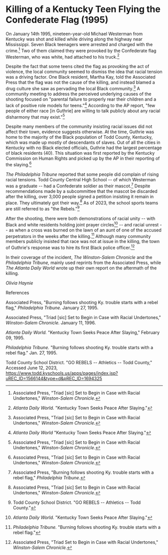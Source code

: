 # Killing of a Kentucky Teen Flying the Confederate Flag (1995)

On January 14th 1995, nineteen-year-old Michael Westerman from Kentucky
was shot and killed while driving along the highway near Mississippi.
Seven Black teenagers were arrested and charged with the crime.[^1] Two
of them claimed they were provoked by the Confederate flag Westerman,
who was white, had attached to his truck.[^2]

Despite the fact that some teens cited the flag as provoking the act of
violence, the local community seemed to dismiss the idea that racial
tension was a driving factor. One Black resident, Martha Kay, told the
Associated Press that the flag was not the cause of the killing, and
instead blamed a drug culture she saw as pervading the local Black
community.[^3] A community meeting to address the perceived underlying
causes of the shooting focused on "parental failure to properly rear
their children and a lack of positive role models for teens."[^4]
According to the AP report, "few people of either race \[in Guthrie\]
are willing to talk publicly about any racial disharmony that may
exist."[^5]

Despite many members of the community insisting racial issues did not
affect their town, evidence suggests otherwise. At the time, Guthrie was
home to the majority of the Black population of Todd County, Kentucky,
which was made up mostly of descendants of slaves. Out of all the cities
in Kentucky with no Black elected officials, Guthrie had the largest
percentage of black residents (40). This situation was first reported by
the Kentucky Commission on Human Rights and picked up by the AP in their
reporting of the slaying.[^6]

*The Philadelphia Tribune* reported that some people did complain of
rising racial tensions. Todd County Central High School -- of which
Westerman was a graduate -- had a Confederate soldier as their
mascot.[^7] Despite recommendations made by a subcommittee that the
mascot be discarded after the killing, over 3,000 people signed a
petition insisting it remain in place. They ultimately got their
way.[^8] As of 2023, the school sports teams are still referred to as
"the Rebels."[^9]

After the shooting, there were both demonstrations of racial unity --
with Black and white residents holding joint prayer circles[^10] -- and
racial unrest -- as when a cross was burned on the lawn of an aunt of
one of the accused perpetrators in the weeks after the killing.[^11]
Although many community members publicly insisted that race was not at
issue in the killing, the town of Guthrie's response was to hire its
first Black police officer.[^12]

In their coverage of the incident, *The Winston-Salem Chronicle* and the
*Philadelphia Tribune,* mainly used reprints from the Associated Press,
while *The Atlanta Daily World* wrote up their own report on the
aftermath of the killing.

*Olivia Haynie*

References

Associated Press, "Burning follows shooting Ky. trouble starts with a
rebel flag," *Philadelphia Tribune.* January 27, 1995.

Associated Press, "Triad \[sic\] Set to Begin in Case with Racial
Undertones," *Winston-Salem Chronicle.* January 11, 1996.

*Atlanta Daily World.* "Kentucky Town Seeks Peace After Slaying,"
February 09, 1995.

*Philadelphia Tribune.* "Burning follows shooting Ky. trouble starts
with a rebel flag." Jan. 27, 1995.

Todd County School District. "GO REBELS -- Athletics -- Todd County,"
Accessed June 12, 2023,
https://www.todd.kyschools.us/apps/pages/index.jsp?uREC_ID=1566144&type=d&pREC_ID=1694325

[^1]: Associated Press, "Triad \[sic\] Set to Begin in Case with Racial
    Undertones," *Winston-Salem Chronicle.*

[^2]: *Atlanta Daily World.* "Kentucky Town Seeks Peace After Slaying."

[^3]: Associated Press, "Triad \[sic\] Set to Begin in Case with Racial
    Undertones," *Winston-Salem Chronicle.*

[^4]: *Atlanta Daily World* "Kentucky Town Seeks Peace After Slaying."

[^5]: Associated Press, "Triad \[sic\] Set to Begin in Case with Racial
    Undertones," *Winston-Salem Chronicle.*

[^6]: Associated Press, "Triad \[sic\] Set to Begin in Case with Racial
    Undertones," *Winston-Salem Chronicle.*

[^7]: Associated Press, "Burning follows shooting Ky. trouble starts
    with a rebel flag," *Philadelphia Tribune.*

[^8]: Associated Press, "Triad \[sic\] Set to Begin in Case with Racial
    Undertones," *Winston-Salem Chronicle.*

[^9]: Todd County School District. "GO REBELS -- Athletics -- Todd
    County."

[^10]: *Atlanta Daily World.* "Kentucky Town Seeks Peace After Slaying."

[^11]: *Philadelphia Tribune.* "Burning follows shooting Ky. trouble
    starts with a rebel flag."

[^12]: Associated Press, "Triad Set to Begin in Case with Racial
    Undertones," *Winston-Salem Chronicle.*
